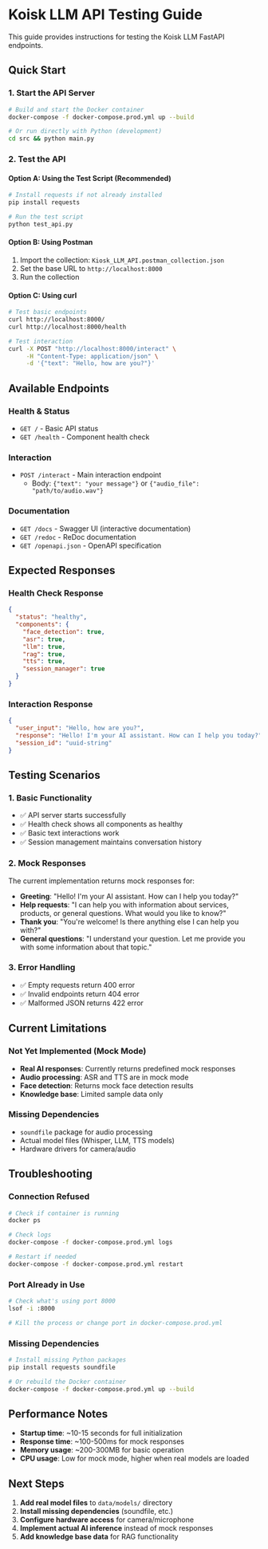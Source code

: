 # Koisk LLM API Testing Guide

This guide provides instructions for testing the Koisk LLM FastAPI endpoints.

## Quick Start

### 1. Start the API Server

```bash
# Build and start the Docker container
docker-compose -f docker-compose.prod.yml up --build

# Or run directly with Python (development)
cd src && python main.py
```

### 2. Test the API

#### Option A: Using the Test Script (Recommended)

```bash
# Install requests if not already installed
pip install requests

# Run the test script
python test_api.py
```

#### Option B: Using Postman

1. Import the collection: `Kiosk_LLM_API.postman_collection.json`
2. Set the base URL to `http://localhost:8000`
3. Run the collection

#### Option C: Using curl

```bash
# Test basic endpoints
curl http://localhost:8000/
curl http://localhost:8000/health

# Test interaction
curl -X POST "http://localhost:8000/interact" \
     -H "Content-Type: application/json" \
     -d '{"text": "Hello, how are you?"}'
```

## Available Endpoints

### Health & Status

- `GET /` - Basic API status
- `GET /health` - Component health check

### Interaction

- `POST /interact` - Main interaction endpoint
  - Body: `{"text": "your message"}` or `{"audio_file": "path/to/audio.wav"}`

### Documentation

- `GET /docs` - Swagger UI (interactive documentation)
- `GET /redoc` - ReDoc documentation
- `GET /openapi.json` - OpenAPI specification

## Expected Responses

### Health Check Response

```json
{
  "status": "healthy",
  "components": {
    "face_detection": true,
    "asr": true,
    "llm": true,
    "rag": true,
    "tts": true,
    "session_manager": true
  }
}
```

### Interaction Response

```json
{
  "user_input": "Hello, how are you?",
  "response": "Hello! I'm your AI assistant. How can I help you today?",
  "session_id": "uuid-string"
}
```

## Testing Scenarios

### 1. Basic Functionality

- ✅ API server starts successfully
- ✅ Health check shows all components as healthy
- ✅ Basic text interactions work
- ✅ Session management maintains conversation history

### 2. Mock Responses

The current implementation returns mock responses for:

- **Greeting**: "Hello! I'm your AI assistant. How can I help you today?"
- **Help requests**: "I can help you with information about services, products, or general questions. What would you like to know?"
- **Thank you**: "You're welcome! Is there anything else I can help you with?"
- **General questions**: "I understand your question. Let me provide you with some information about that topic."

### 3. Error Handling

- ✅ Empty requests return 400 error
- ✅ Invalid endpoints return 404 error
- ✅ Malformed JSON returns 422 error

## Current Limitations

### Not Yet Implemented (Mock Mode)

- **Real AI responses**: Currently returns predefined mock responses
- **Audio processing**: ASR and TTS are in mock mode
- **Face detection**: Returns mock face detection results
- **Knowledge base**: Limited sample data only

### Missing Dependencies

- `soundfile` package for audio processing
- Actual model files (Whisper, LLM, TTS models)
- Hardware drivers for camera/audio

## Troubleshooting

### Connection Refused

```bash
# Check if container is running
docker ps

# Check logs
docker-compose -f docker-compose.prod.yml logs

# Restart if needed
docker-compose -f docker-compose.prod.yml restart
```

### Port Already in Use

```bash
# Check what's using port 8000
lsof -i :8000

# Kill the process or change port in docker-compose.prod.yml
```

### Missing Dependencies

```bash
# Install missing Python packages
pip install requests soundfile

# Or rebuild the Docker container
docker-compose -f docker-compose.prod.yml up --build
```

## Performance Notes

- **Startup time**: ~10-15 seconds for full initialization
- **Response time**: ~100-500ms for mock responses
- **Memory usage**: ~200-300MB for basic operation
- **CPU usage**: Low for mock mode, higher when real models are loaded

## Next Steps

1. **Add real model files** to `data/models/` directory
2. **Install missing dependencies** (soundfile, etc.)
3. **Configure hardware access** for camera/microphone
4. **Implement actual AI inference** instead of mock responses
5. **Add knowledge base data** for RAG functionality
